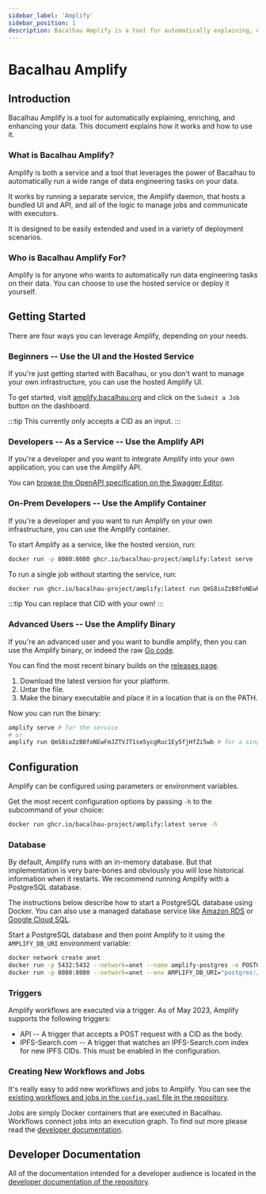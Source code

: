 ```yaml
---
sidebar_label: 'Amplify'
sidebar_position: 1
description: Bacalhau Amplify is a tool for automatically explaining, enriching, and enhancing your data.
---
```


# Bacalhau Amplify

## Introduction

Bacalhau Amplify is a tool for automatically explaining, enriching, and enhancing your data. This document explains how it works and how to use it.

### What is Bacalhau Amplify?

Amplify is both a service and a tool that leverages the power of Bacalhau to automatically run a wide range of data engineering tasks on your data.

It works by running a separate service, the Amplify daemon, that hosts a bundled UI and API, and all of the logic to manage jobs and communicate with executors.

It is designed to be easily extended and used in a variety of deployment scenarios.

### Who is Bacalhau Amplify For?

Amplify is for anyone who wants to automatically run data engineering tasks on their data. You can choose to use the hosted service or deploy it yourself.

## Getting Started

There are four ways you can leverage Amplify, depending on your needs.

### Beginners -- Use the UI and the Hosted Service

If you're just getting started with Bacalhau, or you don't want to manage your own infrastructure, you can use the hosted Amplify UI.

To get started, visit [amplify.bacalhau.org](http://amplify.bacalhau.org) and click on the `Submit a Job` button on the dashboard.

:::tip
This currently only accepts a CID as an input.
:::

### Developers -- As a Service -- Use the Amplify API

If you're a developer and you want to integrate Amplify into your own application, you can use the Amplify API.

You can [browse the OpenAPI specification on the Swagger Editor](https://editor.swagger.io/?url=https://raw.githubusercontent.com/bacalhau-project/amplify/main/api/openapi.yaml).

### On-Prem Developers -- Use the Amplify Container

If you're a developer and you want to run Amplify on your own infrastructure, you can use the Amplify container.

To start Amplify as a service, like the hosted version, run:

```bash
docker run -p 8080:8080 ghcr.io/bacalhau-project/amplify:latest serve
```

To run a single job without starting the service, run:

```bash
docker run ghcr.io/bacalhau-project/amplify:latest run QmS8ioZzB8foNEwFmJZTVJT1se5ycgRuc1Ey5fjHfZi5wb
```

:::tip
You can replace that CID with your own!
:::

### Advanced Users -- Use the Amplify Binary

If you're an advanced user and you want to bundle amplify, then you can use the Amplify binary, or indeed the raw [Go code](https://github.com/bacalhau-project/amplify/).

You can find the most recent binary builds on the [releases page](https://github.com/bacalhau-project/amplify/releases).

1. Download the latest version for your platform.
2. Untar the file.
3. Make the binary executable and place it in a location that is on the PATH.

Now you can run the binary:

```bash
amplify serve # for the service
# or
amplify run QmS8ioZzB8foNEwFmJZTVJT1se5ycgRuc1Ey5fjHfZi5wb # for a single job
```

## Configuration

Amplify can be configured using parameters or environment variables. 

Get the most recent configuration options by passing `-h` to the subcommand of your choice:

```bash
docker run ghcr.io/bacalhau-project/amplify:latest serve -h
```

### Database

By default, Amplify runs with an in-memory database. But that implementation is very bare-bones and obviously you will lose historical information when it restarts. We recommend running Amplify with a PostgreSQL database.

The instructions below describe how to start a PostgreSQL database using Docker. You can also use a managed database service like [Amazon RDS](https://aws.amazon.com/rds/postgresql/) or [Google Cloud SQL](https://cloud.google.com/sql/docs/postgres).

Start a PostgreSQL database and then point Amplify to it using the `AMPLIFY_DB_URI` environment variable:

```bash
docker network create anet
docker run -p 5432:5432 --network=anet --name amplify-postgres -e POSTGRES_DB=amplify -e POSTGRES_PASSWORD=mysecretpassword -d postgres
docker run -p 8080:8080 --network=anet --env AMPLIFY_DB_URI="postgres://postgres:mysecretpassword@amplify-postgres.anet/amplify?sslmode=disable" ghcr.io/bacalhau-project/amplify:latest serve
```

### Triggers

Amplify workflows are executed via a trigger. As of May 2023, Amplify supports the following triggers:

* API -- A trigger that accepts a POST request with a CID as the body.
* IPFS-Search.com -- A trigger that watches an IPFS-Search.com index for new IPFS CIDs. This must be enabled in the configuration.

### Creating New Workflows and Jobs

It's really easy to add new workflows and jobs to Amplify. You can see the [existing workflows and jobs in the `config.yaml` file in the repository](https://github.com/bacalhau-project/amplify/blob/main/config.yaml).

Jobs are simply Docker containers that are executed in Bacalhau. Workflows connect jobs into an execution graph. To find out more please read the [developer documentation](https://github.com/bacalhau-project/amplify/tree/main/docs).

## Developer Documentation

All of the documentation intended for a developer audience is located in the [developer documentation of the repository](https://github.com/bacalhau-project/amplify/tree/main/docs).